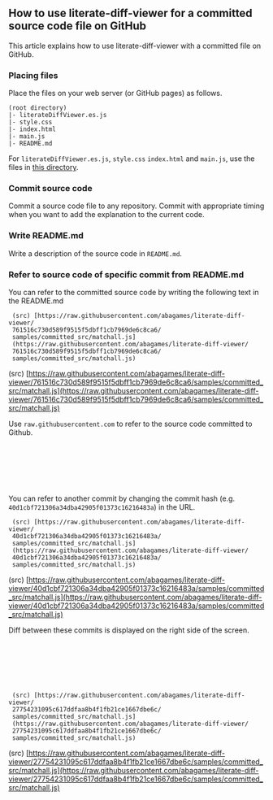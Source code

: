 ## How to use literate-diff-viewer for a committed source code file on GitHub

This article explains how to use literate-diff-viewer with a committed file on GitHub.

### Placing files

Place the files on your web server (or GitHub pages) as follows.

```
(root directory)
|- literateDiffViewer.es.js
|- style.css
|- index.html
|- main.js
|- README.md
```

For `literateDiffViewer.es.js`, `style.css` `index.html` and `main.js`, use the files in [this directory](https://github.com/abagames/literate-diff-viewer/tree/master/docs/literate-diff-viewer-for-commits).

### Commit source code

Commit a source code file to any repository. Commit with appropriate timing when you want to add the explanation to the current code.

### Write README.md

Write a description of the source code in `README.md`.

### Refer to source code of specific commit from README.md

You can refer to the committed source code by writing the following text in the README.md

```
 (src) [https://raw.githubusercontent.com/abagames/literate-diff-viewer/
 761516c730d589f9515f5dbff1cb7969de6c8ca6/
 samples/committed_src/matchall.js]
 (https://raw.githubusercontent.com/abagames/literate-diff-viewer/
 761516c730d589f9515f5dbff1cb7969de6c8ca6/
 samples/committed_src/matchall.js)
```

(src) [https://raw.githubusercontent.com/abagames/literate-diff-viewer/761516c730d589f9515f5dbff1cb7969de6c8ca6/samples/committed_src/matchall.js](https://raw.githubusercontent.com/abagames/literate-diff-viewer/761516c730d589f9515f5dbff1cb7969de6c8ca6/samples/committed_src/matchall.js)

Use `raw.githubusercontent.com` to refer to the source code committed to Github.

<br><br><br><br><br>

You can refer to another commit by changing the commit hash (e.g. `40d1cbf721306a34dba42905f01373c16216483a`) in the URL.

```
 (src) [https://raw.githubusercontent.com/abagames/literate-diff-viewer/
 40d1cbf721306a34dba42905f01373c16216483a/
 samples/committed_src/matchall.js]
 (https://raw.githubusercontent.com/abagames/literate-diff-viewer/
 40d1cbf721306a34dba42905f01373c16216483a/
 samples/committed_src/matchall.js)
```

(src) [https://raw.githubusercontent.com/abagames/literate-diff-viewer/40d1cbf721306a34dba42905f01373c16216483a/samples/committed_src/matchall.js](https://raw.githubusercontent.com/abagames/literate-diff-viewer/40d1cbf721306a34dba42905f01373c16216483a/samples/committed_src/matchall.js)

Diff between these commits is displayed on the right side of the screen.

<br><br><br><br><br>

```
 (src) [https://raw.githubusercontent.com/abagames/literate-diff-viewer/
 27754231095c617ddfaa8b4f1fb21ce1667dbe6c/
 samples/committed_src/matchall.js]
 (https://raw.githubusercontent.com/abagames/literate-diff-viewer/
 27754231095c617ddfaa8b4f1fb21ce1667dbe6c/
 samples/committed_src/matchall.js)
```

(src) [https://raw.githubusercontent.com/abagames/literate-diff-viewer/27754231095c617ddfaa8b4f1fb21ce1667dbe6c/samples/committed_src/matchall.js](https://raw.githubusercontent.com/abagames/literate-diff-viewer/27754231095c617ddfaa8b4f1fb21ce1667dbe6c/samples/committed_src/matchall.js)

<br><br><br><br><br><br><br><br><br><br>
<br><br><br><br><br><br><br><br><br><br>
